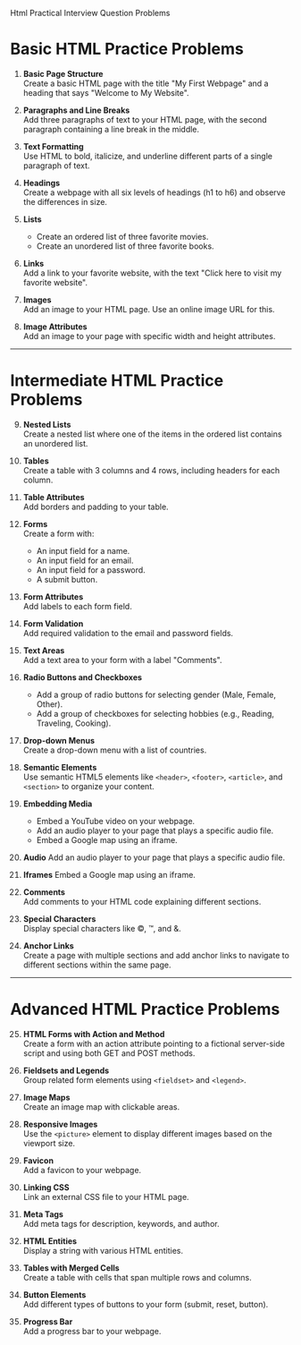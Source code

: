 <centre>Html Practical Interview Question Problems</centre>

# Basic HTML Practice Problems


1. **Basic Page Structure**  
   Create a basic HTML page with the title "My First Webpage" and a heading that says "Welcome to My Website".

2. **Paragraphs and Line Breaks**  
   Add three paragraphs of text to your HTML page, with the second paragraph containing a line break in the middle.

3. **Text Formatting**  
   Use HTML to bold, italicize, and underline different parts of a single paragraph of text.

4. **Headings**  
   Create a webpage with all six levels of headings (h1 to h6) and observe the differences in size.

5. **Lists**  
   - Create an ordered list of three favorite movies.
   - Create an unordered list of three favorite books.

6. **Links**  
   Add a link to your favorite website, with the text "Click here to visit my favorite website".

7. **Images**  
   Add an image to your HTML page. Use an online image URL for this.

8. **Image Attributes**  
   Add an image to your page with specific width and height attributes.

---

# Intermediate HTML Practice Problems

9. **Nested Lists**  
   Create a nested list where one of the items in the ordered list contains an unordered list.

10. **Tables**  
    Create a table with 3 columns and 4 rows, including headers for each column.

11. **Table Attributes**  
    Add borders and padding to your table.

12. **Forms**  
    Create a form with:
    - An input field for a name.
    - An input field for an email.
    - An input field for a password.
    - A submit button.

13. **Form Attributes**  
    Add labels to each form field.

14. **Form Validation**  
    Add required validation to the email and password fields.

15. **Text Areas**  
    Add a text area to your form with a label "Comments".

16. **Radio Buttons and Checkboxes**  
    - Add a group of radio buttons for selecting gender (Male, Female, Other).
    - Add a group of checkboxes for selecting hobbies (e.g., Reading, Traveling, Cooking).

17. **Drop-down Menus**  
    Create a drop-down menu with a list of countries.

18. **Semantic Elements**  
    Use semantic HTML5 elements like `<header>`, `<footer>`, `<article>`, and `<section>` to organize your content.

19. **Embedding Media**  
    - Embed a YouTube video on your webpage.
    - Add an audio player to your page that plays a specific audio file.
    - Embed a Google map using an iframe.

20. **Audio**
    Add an audio player to your page that plays a specific audio file.
      
21. **Iframes**
    Embed a Google map using an iframe.


22. **Comments**  
    Add comments to your HTML code explaining different sections.

23. **Special Characters**  
    Display special characters like ©, ™, and &.

24. **Anchor Links**  
    Create a page with multiple sections and add anchor links to navigate to different sections within the same page.

---

# Advanced HTML Practice Problems

25. **HTML Forms with Action and Method**  
    Create a form with an action attribute pointing to a fictional server-side script and using both GET and POST methods.

26. **Fieldsets and Legends**  
    Group related form elements using `<fieldset>` and `<legend>`.

27. **Image Maps**  
    Create an image map with clickable areas.

28. **Responsive Images**  
    Use the `<picture>` element to display different images based on the viewport size.

29. **Favicon**  
    Add a favicon to your webpage.

30. **Linking CSS**  
    Link an external CSS file to your HTML page.

31. **Meta Tags**  
    Add meta tags for description, keywords, and author.

32. **HTML Entities**  
    Display a string with various HTML entities.

33. **Tables with Merged Cells**  
    Create a table with cells that span multiple rows and columns.

34. **Button Elements**  
    Add different types of buttons to your form (submit, reset, button).

35. **Progress Bar**  
    Add a progress bar to your webpage.


